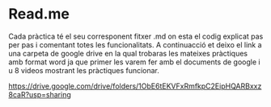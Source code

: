 # Read.me
Cada pràctica té el seu corresponent fitxer .md on esta el codig explicat pas per pas i comentant totes les funcionalitats. 
A continuacció et deixo el link a una carpeta de google drive en la qual trobaras les mateixes pràctiques amb format word ja que primer les varem fer amb el documents de google i u 8 videos mostrant les pràctiques funcionar.

https://drive.google.com/drive/folders/1ObE6tEKVFxRmfkpC2EipHQARBxxz8caR?usp=sharing
